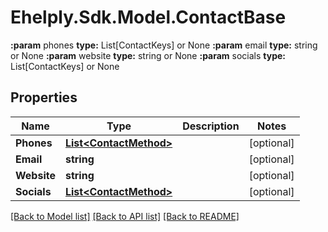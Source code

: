 # Ehelply.Sdk.Model.ContactBase
**:param** phones                              **type:** List[ContactKeys] or None  **:param** email                               **type:** string or None  **:param** website                             **type:** string or None  **:param** socials                             **type:** List[ContactKeys] or None

## Properties

Name | Type | Description | Notes
------------ | ------------- | ------------- | -------------
**Phones** | [**List&lt;ContactMethod&gt;**](ContactMethod.md) |  | [optional] 
**Email** | **string** |  | [optional] 
**Website** | **string** |  | [optional] 
**Socials** | [**List&lt;ContactMethod&gt;**](ContactMethod.md) |  | [optional] 

[[Back to Model list]](../README.md#documentation-for-models) [[Back to API list]](../README.md#documentation-for-api-endpoints) [[Back to README]](../README.md)


